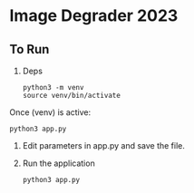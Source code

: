 # Image Degrader 2023

## To Run
1. Deps
    ```
    python3 -m venv
    source venv/bin/activate
    ```
Once (venv) is active:

`
    python3 app.py
`

1. Edit parameters in app.py and save the file.
2. Run the application
   
    ```
    python3 app.py
    ```